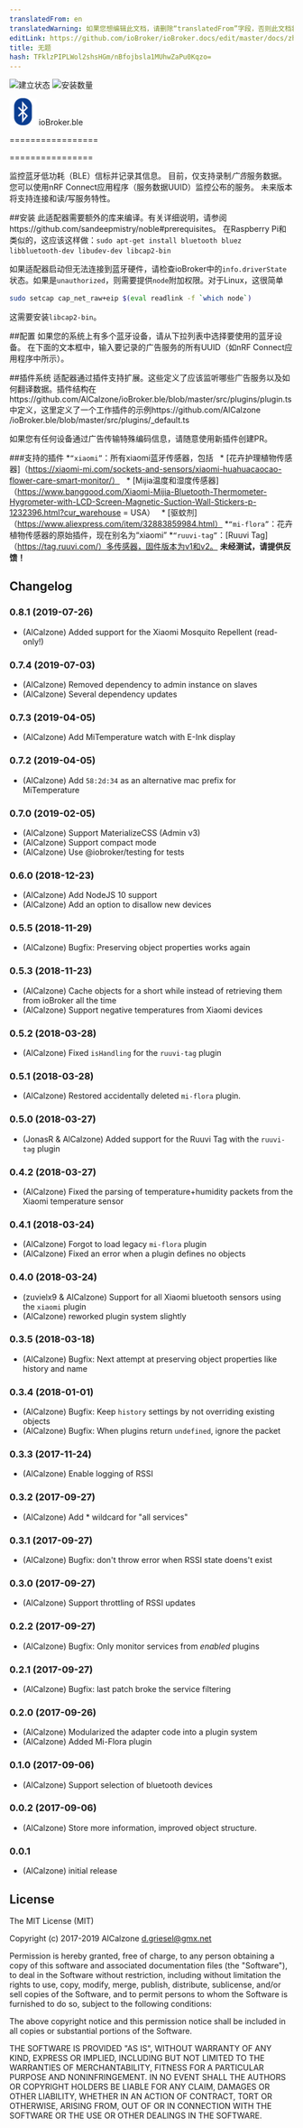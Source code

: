 ```yaml
---
translatedFrom: en
translatedWarning: 如果您想编辑此文档，请删除“translatedFrom”字段，否则此文档将再次自动翻译
editLink: https://github.com/ioBroker/ioBroker.docs/edit/master/docs/zh-cn/adapterref/iobroker.ble/README.md
title: 无题
hash: TFklzPIPLWol2shsHGm/nBfojbsla1MUhwZaPu0Kqzo=
---
```

![建立状态](https://travis-ci.org/AlCalzone/ioBroker.ble.svg?branch=master)
![安装数量](http://iobroker.live/badges/ble-stable.svg?break_cache=1)

<img src="admin/ble.png" height="48" /> ioBroker.ble

=================

================

监控蓝牙低功耗（BLE）信标并记录其信息。
目前，仅支持录制*广告*服务数据。您可以使用nRF Connect应用程序（服务数据UUID）监控公布的服务。
未来版本将支持连接和读/写服务特性。

##安装
此适配器需要额外的库来编译。有关详细说明，请参阅https://github.com/sandeepmistry/noble#prerequisites。
在Raspberry Pi和类似的，这应该这样做：`sudo apt-get install bluetooth bluez libbluetooth-dev libudev-dev libcap2-bin`

如果适配器启动但无法连接到蓝牙硬件，请检查ioBroker中的`info.driverState`状态。如果是`unauthorized`，则需要提供`node`附加权限。对于Linux，这很简单

```bash
sudo setcap cap_net_raw+eip $(eval readlink -f `which node`)
```

这需要安装`libcap2-bin`。

##配置
如果您的系统上有多个蓝牙设备，请从下拉列表中选择要使用的蓝牙设备。
在下面的文本框中，输入要记录的广告服务的所有UUID（如nRF Connect应用程序中所示）。

##插件系统
适配器通过插件支持扩展。这些定义了应该监听哪些广告服务以及如何翻译数据。插件结构在https://github.com/AlCalzone/ioBroker.ble/blob/master/src/plugins/plugin.ts中定义，这里定义了一个工作插件的示例https://github.com/AlCalzone /ioBroker.ble/blob/master/src/plugins/_default.ts

如果您有任何设备通过广告传输特殊编码信息，请随意使用新插件创建PR。

###支持的插件
*`“xiaomi”`：所有xiaomi蓝牙传感器，包括
  * [花卉护理植物传感器]（https://xiaomi-mi.com/sockets-and-sensors/xiaomi-huahuacaocao-flower-care-smart-monitor/）
  * [Mijia温度和湿度传感器]（https://www.banggood.com/Xiaomi-Mijia-Bluetooth-Thermometer-Hygrometer-with-LCD-Screen-Magnetic-Suction-Wall-Stickers-p-1232396.html?cur_warehouse = USA）
  * [驱蚊剂]（https://www.aliexpress.com/item/32883859984.html）
*`“mi-flora”`：花卉植物传感器的原始插件，现在别名为“xiaomi”
*`“ruuvi-tag”`：[Ruuvi Tag]（https://tag.ruuvi.com/）多传感器，固件版本为v1和v2。 **未经测试，请提供反馈！**

## Changelog

### 0.8.1 (2019-07-26)
* (AlCalzone) Added support for the Xiaomi Mosquito Repellent (read-only!)

### 0.7.4 (2019-07-03)
* (AlCalzone) Removed dependency to admin instance on slaves
* (AlCalzone) Several dependency updates

### 0.7.3 (2019-04-05)
* (AlCalzone) Add MiTemperature watch with E-Ink display

### 0.7.2 (2019-04-05)
* (AlCalzone) Add `58:2d:34` as an alternative mac prefix for MiTemperature

### 0.7.0 (2019-02-05)
* (AlCalzone) Support MaterializeCSS (Admin v3)
* (AlCalzone) Support compact mode
* (AlCalzone) Use @iobroker/testing for tests

### 0.6.0 (2018-12-23)
* (AlCalzone) Add NodeJS 10 support
* (AlCalzone) Add an option to disallow new devices

### 0.5.5 (2018-11-29)
* (AlCalzone) Bugfix: Preserving object properties works again

### 0.5.3 (2018-11-23)
* (AlCalzone) Cache objects for a short while instead of retrieving them from ioBroker all the time
* (AlCalzone) Support negative temperatures from Xiaomi devices

### 0.5.2 (2018-03-28)
* (AlCalzone) Fixed `isHandling` for the `ruuvi-tag` plugin

### 0.5.1 (2018-03-28)
* (AlCalzone) Restored accidentally deleted `mi-flora` plugin.

### 0.5.0 (2018-03-27)
* (JonasR & AlCalzone) Added support for the Ruuvi Tag with the `ruuvi-tag` plugin

### 0.4.2 (2018-03-27)
* (AlCalzone) Fixed the parsing of temperature+humidity packets from the Xiaomi temperature sensor

### 0.4.1 (2018-03-24)
* (AlCalzone) Forgot to load legacy `mi-flora` plugin
* (AlCalzone) Fixed an error when a plugin defines no objects

### 0.4.0 (2018-03-24)
* (zuvielx9 & AlCalzone) Support for all Xiaomi bluetooth sensors using the `xiaomi` plugin
* (AlCalzone) reworked plugin system slightly

### 0.3.5 (2018-03-18)
* (AlCalzone) Bugfix: Next attempt at preserving object properties like history and name

### 0.3.4 (2018-01-01)
* (AlCalzone) Bugfix: Keep `history` settings by not overriding existing objects
* (AlCalzone) Bugfix: When plugins return `undefined`, ignore the packet

### 0.3.3 (2017-11-24)
* (AlCalzone) Enable logging of RSSI

### 0.3.2 (2017-09-27)
* (AlCalzone) Add * wildcard for "all services"

### 0.3.1 (2017-09-27)
* (AlCalzone) Bugfix: don't throw error when RSSI state doens't exist

### 0.3.0 (2017-09-27)
* (AlCalzone) Support throttling of RSSI updates

### 0.2.2 (2017-09-27)
* (AlCalzone) Bugfix: Only monitor services from _enabled_ plugins

### 0.2.1 (2017-09-27)
* (AlCalzone) Bugfix: last patch broke the service filtering

### 0.2.0 (2017-09-26)
* (AlCalzone) Modularized the adapter code into a plugin system
* (AlCalzone) Added Mi-Flora plugin

### 0.1.0 (2017-09-06)
* (AlCalzone) Support selection of bluetooth devices

### 0.0.2 (2017-09-06)
* (AlCalzone) Store more information, improved object structure.

### 0.0.1
* (AlCalzone) initial release

## License
The MIT License (MIT)

Copyright (c) 2017-2019 AlCalzone <d.griesel@gmx.net>

Permission is hereby granted, free of charge, to any person obtaining a copy
of this software and associated documentation files (the "Software"), to deal
in the Software without restriction, including without limitation the rights
to use, copy, modify, merge, publish, distribute, sublicense, and/or sell
copies of the Software, and to permit persons to whom the Software is
furnished to do so, subject to the following conditions:

The above copyright notice and this permission notice shall be included in
all copies or substantial portions of the Software.

THE SOFTWARE IS PROVIDED "AS IS", WITHOUT WARRANTY OF ANY KIND, EXPRESS OR
IMPLIED, INCLUDING BUT NOT LIMITED TO THE WARRANTIES OF MERCHANTABILITY,
FITNESS FOR A PARTICULAR PURPOSE AND NONINFRINGEMENT. IN NO EVENT SHALL THE
AUTHORS OR COPYRIGHT HOLDERS BE LIABLE FOR ANY CLAIM, DAMAGES OR OTHER
LIABILITY, WHETHER IN AN ACTION OF CONTRACT, TORT OR OTHERWISE, ARISING FROM,
OUT OF OR IN CONNECTION WITH THE SOFTWARE OR THE USE OR OTHER DEALINGS IN
THE SOFTWARE.